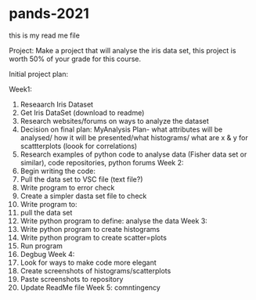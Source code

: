 # pands-2021
this is my read me file

Project: Make a project that will analyse the iris data set, this project is worth 50% of your grade for this course.


Initial project plan:

Week1: 
1. Reseaarch Iris Dataset
2. Get Iris DataSet (download to readme)
3. Research websites/forums on ways to analyze the dataset
4. Decision on final plan: MyAnalysis Plan- what attributes will be analysed/ how it will be presented/what histograms/ what are x & y for scattterplots (loook for correlations)
5. Research examples of python code to analyse data (Fisher data set or similar), code repositories, python forums
Week 2:
6. Begin writing the code:
7. Pull the data set to VSC file (text file?)
8. Write program to error check
9. Create a simpler dasta set file to check
10. Write program to:
11. pull the data set
12. Write python program to define: analyse the data
Week 3:
13. Write python program to create histograms
14. Write python program to create scatter=plots
15. Run program
16. Degbug
Week 4: 
17. Look for ways to make code more elegant
18. Create screenshots of histograms/scatterplots
19. Paste screenshots to repository 
20. Update ReadMe file
Week 5: comntingency
